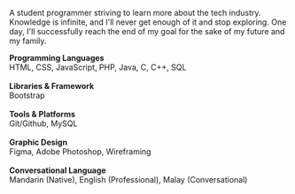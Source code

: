 A student programmer striving to learn more about the tech industry. Knowledge is infinite, and I'll never get enough of it and stop exploring. One day, I'll successfully reach the end of my goal for the sake of my future and my family. 

<b>Programming Languages</b><br>
HTML, CSS, JavaScript, PHP, Java, C, C++, SQL<br><br>
<b>Libraries & Framework</b><br>
Bootstrap<br><br>
<b>Tools & Platforms</b><br>
Git/Github, MySQL<br><br>
<b>Graphic Design</b><br>
Figma, Adobe Photoshop, Wireframing<br><br>
<b>Conversational Language</b><br>
Mandarin (Native), English (Professional), Malay (Conversational)



